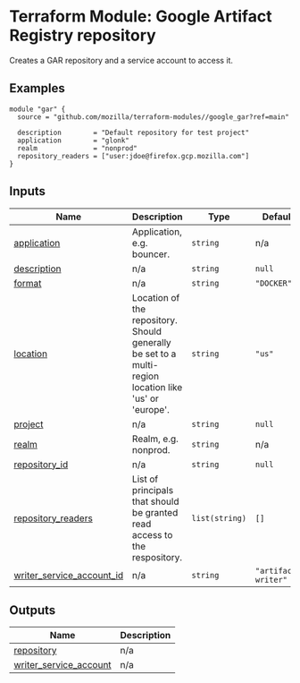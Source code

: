 <!-- BEGIN_TF_DOCS -->
# Terraform Module: Google Artifact Registry repository
Creates a GAR repository and a service account to access it.

## Examples

```hcl
module "gar" {
  source = "github.com/mozilla/terraform-modules//google_gar?ref=main"

  description        = "Default repository for test project"
  application        = "glonk"
  realm              = "nonprod"
  repository_readers = ["user:jdoe@firefox.gcp.mozilla.com"]
}
```

## Inputs

| Name | Description | Type | Default | Required |
|------|-------------|------|---------|:--------:|
| <a name="input_application"></a> [application](#input\_application) | Application, e.g. bouncer. | `string` | n/a | yes |
| <a name="input_description"></a> [description](#input\_description) | n/a | `string` | `null` | no |
| <a name="input_format"></a> [format](#input\_format) | n/a | `string` | `"DOCKER"` | no |
| <a name="input_location"></a> [location](#input\_location) | Location of the repository. Should generally be set to a multi-region location like 'us' or 'europe'. | `string` | `"us"` | no |
| <a name="input_project"></a> [project](#input\_project) | n/a | `string` | `null` | no |
| <a name="input_realm"></a> [realm](#input\_realm) | Realm, e.g. nonprod. | `string` | n/a | yes |
| <a name="input_repository_id"></a> [repository\_id](#input\_repository\_id) | n/a | `string` | `null` | no |
| <a name="input_repository_readers"></a> [repository\_readers](#input\_repository\_readers) | List of principals that should be granted read access to the respository. | `list(string)` | `[]` | no |
| <a name="input_writer_service_account_id"></a> [writer\_service\_account\_id](#input\_writer\_service\_account\_id) | n/a | `string` | `"artifact-writer"` | no |

## Outputs

| Name | Description |
|------|-------------|
| <a name="output_repository"></a> [repository](#output\_repository) | n/a |
| <a name="output_writer_service_account"></a> [writer\_service\_account](#output\_writer\_service\_account) | n/a |
<!-- END_TF_DOCS -->
